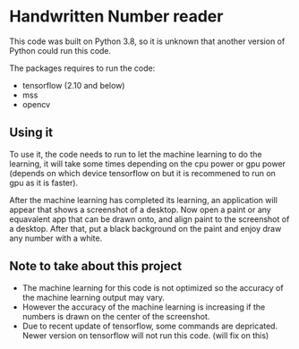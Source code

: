 # Handwritten Number reader

This code was built on Python 3.8, so it is unknown that another version of Python could run this code.

The packages requires to run the code:
- tensorflow (2.10 and below)
- mss 
- opencv

## Using it

To use it, the code needs to run to let the machine learning to do the learning, it will take some times depending on the cpu power or gpu power (depends on which device tensorflow on but it is recommened to run on gpu as it is faster).

After the machine learning has completed its learning, an application will appear that shows a screenshot of a desktop. Now open a paint or any equavalent app that can be drawn onto, and align paint to the screenshot of a desktop. After that, put a black background on the paint and enjoy draw any number with a white. 

## Note to take about this project

- The machine learning for this code is not optimized so the accuracy of the machine learning output may vary. 
- However the accuracy of the machine learning is increasing if the numbers is drawn on the center of the screenshot.
- Due to recent update of tensorflow, some commands are depricated. Newer version on tensorflow will not run this code. (will fix on this)



